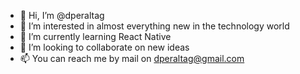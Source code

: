 - 👋 Hi, I’m @dperaltag
- 👀 I’m interested in almost everything new in the technology world
- 🌱 I’m currently learning React Native
- 💞️ I’m looking to collaborate on new ideas
- 📫 You can reach me by mail on dperaltag@gmail.com

<!---
dperaltag/dperaltag is a ✨ special ✨ repository because its `README.md` (this file) appears on your GitHub profile.
You can click the Preview link to take a look at your changes.
--->
